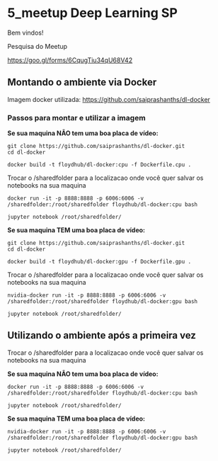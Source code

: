 # 5_meetup Deep Learning SP

Bem vindos!

Pesquisa do Meetup

https://goo.gl/forms/6CqugTiu34qU68V42


## Montando o ambiente via Docker

Imagem docker utilizada: https://github.com/saiprashanths/dl-docker

### Passos para montar e utilizar a imagem

**Se sua maquina NÃO tem uma boa placa de vídeo:**

```
git clone https://github.com/saiprashanths/dl-docker.git
cd dl-docker

docker build -t floydhub/dl-docker:cpu -f Dockerfile.cpu .
```

Trocar o /sharedfolder para a localizacao onde você quer salvar os notebooks na sua maquina

```
docker run -it -p 8888:8888 -p 6006:6006 -v /sharedfolder:/root/sharedfolder floydhub/dl-docker:cpu bash

jupyter notebook /root/sharedfolder/
```

**Se sua maquina TEM uma boa placa de vídeo:**

```
git clone https://github.com/saiprashanths/dl-docker.git
cd dl-docker

docker build -t floydhub/dl-docker:gpu -f Dockerfile.gpu .
```

Trocar o /sharedfolder para a localizacao onde você quer salvar os notebooks na sua maquina

```
nvidia-docker run -it -p 8888:8888 -p 6006:6006 -v /sharedfolder:/root/sharedfolder floydhub/dl-docker:gpu bash

jupyter notebook /root/sharedfolder/
```

## Utilizando o ambiente após a primeira vez

Trocar o /sharedfolder para a localizacao onde você quer salvar os notebooks na sua maquina

**Se sua maquina NÃO tem uma boa placa de vídeo:**

```
docker run -it -p 8888:8888 -p 6006:6006 -v /sharedfolder:/root/sharedfolder floydhub/dl-docker:cpu bash

jupyter notebook /root/sharedfolder/
```

**Se sua maquina TEM uma boa placa de vídeo:**

```
nvidia-docker run -it -p 8888:8888 -p 6006:6006 -v /sharedfolder:/root/sharedfolder floydhub/dl-docker:gpu bash

jupyter notebook /root/sharedfolder/
```
